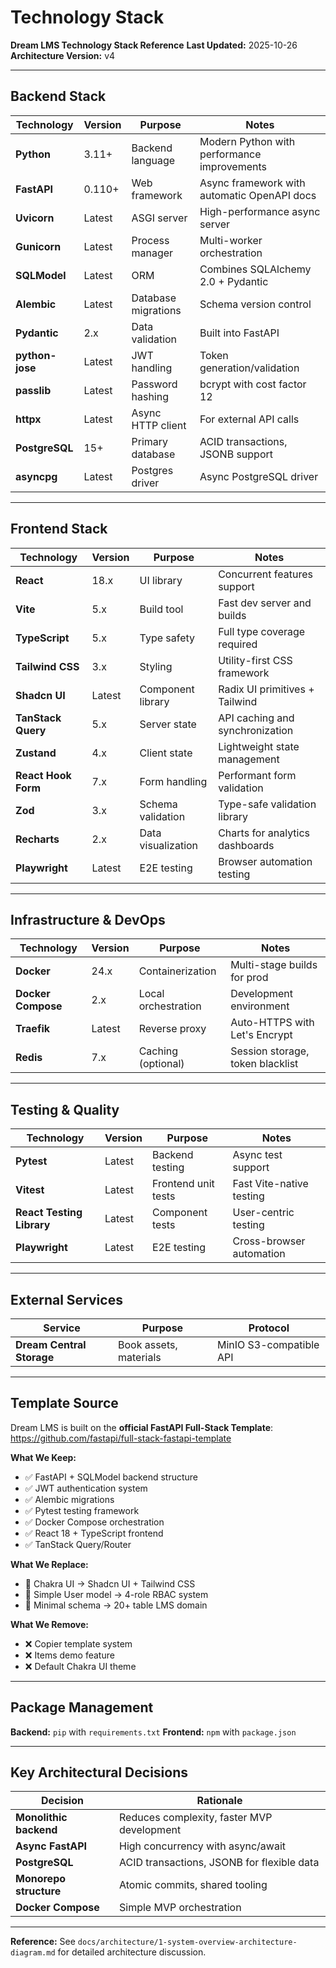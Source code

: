 # Technology Stack

**Dream LMS Technology Stack Reference**
**Last Updated:** 2025-10-26
**Architecture Version:** v4

---

## Backend Stack

| Technology | Version | Purpose | Notes |
|-----------|---------|---------|-------|
| **Python** | 3.11+ | Backend language | Modern Python with performance improvements |
| **FastAPI** | 0.110+ | Web framework | Async framework with automatic OpenAPI docs |
| **Uvicorn** | Latest | ASGI server | High-performance async server |
| **Gunicorn** | Latest | Process manager | Multi-worker orchestration |
| **SQLModel** | Latest | ORM | Combines SQLAlchemy 2.0 + Pydantic |
| **Alembic** | Latest | Database migrations | Schema version control |
| **Pydantic** | 2.x | Data validation | Built into FastAPI |
| **python-jose** | Latest | JWT handling | Token generation/validation |
| **passlib** | Latest | Password hashing | bcrypt with cost factor 12 |
| **httpx** | Latest | Async HTTP client | For external API calls |
| **PostgreSQL** | 15+ | Primary database | ACID transactions, JSONB support |
| **asyncpg** | Latest | Postgres driver | Async PostgreSQL driver |

---

## Frontend Stack

| Technology | Version | Purpose | Notes |
|-----------|---------|---------|-------|
| **React** | 18.x | UI library | Concurrent features support |
| **Vite** | 5.x | Build tool | Fast dev server and builds |
| **TypeScript** | 5.x | Type safety | Full type coverage required |
| **Tailwind CSS** | 3.x | Styling | Utility-first CSS framework |
| **Shadcn UI** | Latest | Component library | Radix UI primitives + Tailwind |
| **TanStack Query** | 5.x | Server state | API caching and synchronization |
| **Zustand** | 4.x | Client state | Lightweight state management |
| **React Hook Form** | 7.x | Form handling | Performant form validation |
| **Zod** | 3.x | Schema validation | Type-safe validation library |
| **Recharts** | 2.x | Data visualization | Charts for analytics dashboards |
| **Playwright** | Latest | E2E testing | Browser automation testing |

---

## Infrastructure & DevOps

| Technology | Version | Purpose | Notes |
|-----------|---------|---------|-------|
| **Docker** | 24.x | Containerization | Multi-stage builds for prod |
| **Docker Compose** | 2.x | Local orchestration | Development environment |
| **Traefik** | Latest | Reverse proxy | Auto-HTTPS with Let's Encrypt |
| **Redis** | 7.x | Caching (optional) | Session storage, token blacklist |

---

## Testing & Quality

| Technology | Version | Purpose | Notes |
|-----------|---------|---------|-------|
| **Pytest** | Latest | Backend testing | Async test support |
| **Vitest** | Latest | Frontend unit tests | Fast Vite-native testing |
| **React Testing Library** | Latest | Component tests | User-centric testing |
| **Playwright** | Latest | E2E testing | Cross-browser automation |

---

## External Services

| Service | Purpose | Protocol |
|---------|---------|----------|
| **Dream Central Storage** | Book assets, materials | MinIO S3-compatible API |

---

## Template Source

Dream LMS is built on the **official FastAPI Full-Stack Template**:
https://github.com/fastapi/full-stack-fastapi-template

**What We Keep:**
- ✅ FastAPI + SQLModel backend structure
- ✅ JWT authentication system
- ✅ Alembic migrations
- ✅ Pytest testing framework
- ✅ Docker Compose orchestration
- ✅ React 18 + TypeScript frontend
- ✅ TanStack Query/Router

**What We Replace:**
- 🔄 Chakra UI → Shadcn UI + Tailwind CSS
- 🔄 Simple User model → 4-role RBAC system
- 🔄 Minimal schema → 20+ table LMS domain

**What We Remove:**
- ❌ Copier template system
- ❌ Items demo feature
- ❌ Default Chakra UI theme

---

## Package Management

**Backend:** `pip` with `requirements.txt`
**Frontend:** `npm` with `package.json`

---

## Key Architectural Decisions

| Decision | Rationale |
|----------|-----------|
| **Monolithic backend** | Reduces complexity, faster MVP development |
| **Async FastAPI** | High concurrency with async/await |
| **PostgreSQL** | ACID transactions, JSONB for flexible data |
| **Monorepo structure** | Atomic commits, shared tooling |
| **Docker Compose** | Simple MVP orchestration |

---

**Reference:** See `docs/architecture/1-system-overview-architecture-diagram.md` for detailed architecture discussion.
